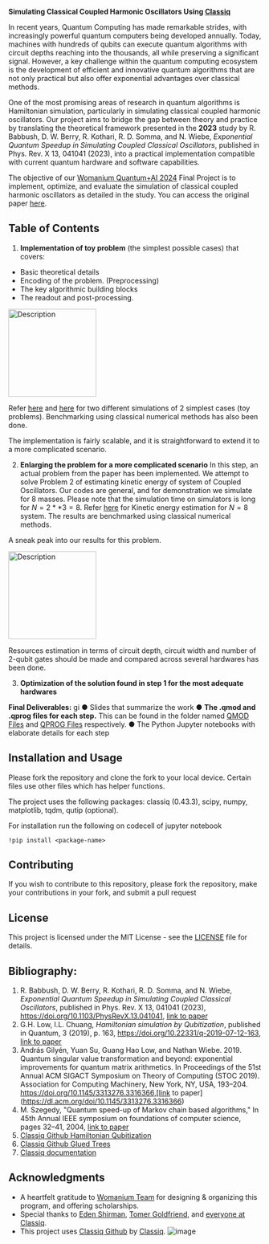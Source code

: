 **Simulating Classical Coupled Harmonic Oscillators Using [Classiq](https://www.classiq.io/)**

In recent years, Quantum Computing has made remarkable strides, with increasingly powerful quantum computers being developed annually. Today, machines with hundreds of qubits 
can execute quantum algorithms with circuit depths reaching into the thousands, all while preserving a significant signal. However, a key challenge within the quantum computing 
ecosystem is the development of efficient and innovative quantum algorithms that are not only practical but also offer exponential advantages over classical methods.

One of the most promising areas of research in quantum algorithms is Hamiltonian simulation, particularly in simulating classical coupled harmonic oscillators. Our project aims to
bridge the gap between theory and practice by translating the theoretical framework presented in the **2023** study by R. Babbush, D. W. Berry, R. Kothari, R. D. Somma, and N. Wiebe,
*Exponential Quantum Speedup in Simulating Coupled Classical Oscillators*, published in Phys. Rev. X 13, 041041 (2023), into a practical implementation compatible with current quantum 
hardware and software capabilities.

The objective of our [Womanium Quantum+AI 2024](https://womanium.org/Quantum/AI) Final Project is to implement, optimize, and evaluate the simulation of classical coupled harmonic oscillators as detailed in the study. You can access the original paper [here](https://journals.aps.org/prx/abstract/10.1103/PhysRevX.13.041041).

## Table of Contents

1. **Implementation of toy problem** (the simplest possible cases) that covers:
- Basic theoretical details 
- Encoding of the problem. (Preprocessing)
- The key algorithmic building blocks
- The readout and post-processing.
<img src="https://github.com/user-attachments/assets/0e59441e-b1e3-4f41-8410-d5be388b8bde" alt="Description" width="175">

Refer [here](https://github.com/virajd98/Abstract-Oscillators-Pvt-/blob/main/ToySuzuki.ipynb) and [here](https://github.com/virajd98/Abstract-Oscillators-Pvt-/blob/main/ToyExponentiation.ipynb) for two different simulations of 2 simplest cases (toy problems). Benchmarking using classical numerical methods has also been done. 

The implementation is fairly scalable, and it is straightforward to extend it to a more complicated scenario.

2) **Enlarging the problem for a more complicated scenario**
In this step, an actual problem from the paper has been implemented. We attempt to solve Problem 2 of estimating kinetic energy of system of Coupled Oscillators. Our codes are general, and for demonstration we simulate for $8$ masses. Please note that the simulation time on simulators is long for $N=2**3=8$. Refer [here](https://github.com/virajd98/Abstract-Oscillators-Pvt-/blob/main/KineticEnergyEstimationProblem2.ipynb) for Kinetic energy estimation for $N=8$ system. The results are benchmarked using classical numerical methods. 

A sneak peak into our results for this problem. 

<img src="https://github.com/virajd98/Abstract-Oscillators-Pvt-/blob/main/Figures/Kinetic%20Energy%20Comparision.PNG" alt="Description" width="175">


Resources estimation in terms of circuit depth, circuit width and number of 2-qubit gates should be made and compared across several hardwares has been done. 

3) **Optimization of the solution found in step 1 for the most adequate hardwares**
 
**Final Deliverables:**
gi
● Slides that summarize the work
● **The .qmod and .qprog files for each step.** This can be found in the folder named [QMOD Files](https://github.com/virajd98/Abstract-Oscillators-Pvt-/tree/main/QMOD%20Files) and [QPROG Files](https://github.com/virajd98/Abstract-Oscillators-Pvt-/tree/main/Figures/QPROG%20Files) respectively. 
● The Python Jupyter notebooks with elaborate details for each step 

## Installation and Usage

Please fork the repository and clone the fork to your local device. Certain files use other files which has helper functions. 

The project uses the following packages: classiq (0.43.3), scipy, numpy, matplotlib, tqdm, qutip (optional).

For installation run the following on codecell of jupyter notebook

`!pip install <package-name>` 


## Contributing

If you wish to contribute to this repository, please fork the repository, make your contributions in your fork, and submit a pull request


## License

This project is licensed under the MIT License - see the [LICENSE](MIT-LICENSE.txt) file for details.

## Bibliography:

1. R. Babbush, D. W. Berry, R. Kothari, R. D. Somma, and N. Wiebe, *Exponential Quantum Speedup in Simulating Coupled Classical Oscillators*, published in Phys. Rev. X 13, 041041 (2023), https://doi.org/10.1103/PhysRevX.13.041041, [link to paper](https://journals.aps.org/prx/abstract/10.1103/PhysRevX.13.041041)
2. G.H. Low, I.L. Chuang, *Hamiltonian simulation by Qubitization*, published in Quantum, 3 (2019), p. 163, 	https://doi.org/10.22331/q-2019-07-12-163, [link to paper](https://quantum-journal.org/papers/q-2019-07-12-163/)
3. András Gilyén, Yuan Su, Guang Hao Low, and Nathan Wiebe. 2019. Quantum singular value transformation and beyond: exponential improvements for quantum matrix arithmetics. In Proceedings of the 51st Annual ACM SIGACT Symposium on Theory of Computing (STOC 2019). Association for Computing Machinery, New York, NY, USA, 193–204. https://doi.org/10.1145/3313276.3316366,[link to paper](https://dl.acm.org/doi/10.1145/3313276.3316366)
4. M. Szegedy, "Quantum speed-up of Markov chain based algorithms," In 45th Annual IEEE symposium on foundations of computer science, pages 32–41, 2004, [link to paper](https://ieeexplore.ieee.org/abstract/document/1366222)
5. [Classiq Github Hamiltonian Qubitization](https://github.com/Classiq/classiq-library/tree/9c43f05f3d498c8c72be7dcb3ecdaba85d9abd6e/tutorials/hamiltonian_simulation/hamiltonian_simulation_with_block_encoding)
6.  [Classiq Github Glued Trees](https://github.com/Classiq/classiq-library/blob/9c43f05f3d498c8c72be7dcb3ecdaba85d9abd6e/algorithms/glued_trees/glued_trees.ipynb#L4)
7. [Classiq documentation](https://docs.classiq.io/latest/)
 

## Acknowledgments

- A heartfelt gratitude to [Womanium Team](https://womanium.org/Quantum/AI) for designing & organizing this program, and offering scholarships. 
- Special thanks to [Eden Shirman](https://www.linkedin.com/in/eden-schirman-71bb7a1b9/?originalSubdomain=il), [Tomer Goldfriend](https://www.linkedin.com/in/tomer-goldfriend-3422341b2/), and [everyone at Classiq](https://app.slack.com/client/T04KVKJKKFY/search).
- This project uses [Classiq Github](https://github.com/Classiq/classiq-library/tree/main) by [Classiq](https://www.classiq.io/).
![image](https://github.com/user-attachments/assets/71d911d2-f9f3-4ff8-88d0-be8e894334c3)

